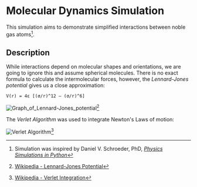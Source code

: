 # Molecular Dynamics Simulation #


This simulation aims to demonstrate simplified interactions between noble gas atoms[^1].



## Description 

While interactions depend on molecular shapes and orientations, we are going to ignore this and assume spherical molecules. There is no exact formula to calculate the intermolecular forces, however, the *Lennard-Jones potential* gives us a close approximation: 

	V(r) = 4ε [(σ/r)^12 – (σ/r)^6]


![Graph_of_Lennard-Jones_potential](https://github.com/nlnicho1/molecular-dynamics/assets/80715072/0bd0ddd9-439d-4533-939b-32d88ec4bfc3)[^2]


The *Verlet Algorithm* was used to integrate Newton's Laws of motion:

  ![Verlet Algorithm](https://github.com/nlnicho1/molecular-dynamics/assets/80715072/0bd6e538-eced-4dcc-8d80-d7e5b2e2da6f)[^3]




[^1]: Simulation was inspired by Daniel V. Schroeder, PhD, [*Physics Simulations in Python*](https://physics.weber.edu/schroeder/scicomp/PythonManual.pdf)

[^2]: [Wikipedia - Lennard-Jones Potential](https://en.wikipedia.org/wiki/Lennard-Jones_potential)

[^3]: [Wikipedia - Verlet Integration](https://en.wikipedia.org/wiki/Verlet_integration)
